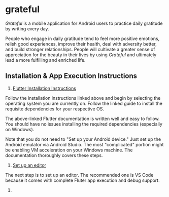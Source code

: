 # grateful

*Grateful* is a mobile application for Android users to practice daily gratitude
by writing every day.

People who engage in daily gratitude tend to feel more positive emotions, relish
good experiences, improve their health, deal with adversity better, and build
stronger relationships. People will cultivate a greater sense of appreciation
for the beauty in their lives by using *Grateful* and ultimately lead a more
fulfilling and enriched life.

## Installation & App Execution Instructions

1. [Flutter Installation Instructions](https://docs.flutter.dev/get-started/install)

Follow the installation instructions linked above and begin by selecting the
operating system you are currently on. Follow the linked guide to install the
requisite dependencies for your respective OS.

The above-linked Flutter documentation is written well and easy to follow. You
should have no issues installing the required dependencies (especially on
Windows).

Note that you do not need to "Set up your Android device." Just set up the
Android emulator via Android Studio. The most "complicated" portion might be
enabling VM acceleration on your Windows machine. The documentation thoroughly
covers these steps.

1. [Set up an editor](https://docs.flutter.dev/get-started/editor?tab=vscode)

The next step is to set up an editor. The recommended one is VS Code because
it comes with complete Fluter app execution and debug support.

1. 